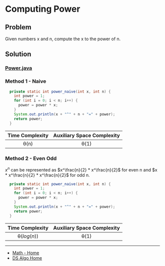 # Computing Power

## Problem
Given numbers x and n, compute the x to the power of n.

## Solution

### [Power.java](../../src/main/java/com/math/Power.java)

### Method 1 - Naive

```java
  private static int power_naive(int x, int n) {
    int power = 1;
    for (int i = 0; i < n; i++) {
      power = power * x;
    }
    System.out.println(x + "^" + n + "=" + power);
    return power;
  }
```

| Time Complexity | Auxiliary Space Complexity |
|:---------------:|:--------------------------:|
|      θ(n)       |            θ(1)            |

### Method 2 - Even Odd

$x^n$ can be represented as $x^\frac{n}{2} * x^\frac{n}{2}$ for even n and 
$x * x^\frac{n}{2} * x^\frac{n}{2}$ for odd n.

```java
  private static int power_naive(int x, int n) {
    int power = 1;
    for (int i = 0; i < n; i++) {
      power = power * x;
    }
    System.out.println(x + "^" + n + "=" + power);
    return power;
  }
```

| Time Complexity | Auxiliary Space Complexity |
|:---------------:|:--------------------------:|
|   θ($log(n)$)   |            θ(1)            |

___

* [Math - Home](math.md)
* [DS Algo Home](../../README.md)